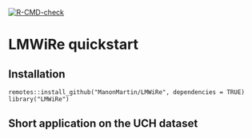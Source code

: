 <!-- badges: start -->
[![R-CMD-check](https://github.com/ManonMartin/LMWiRe/actions/workflows/check-standard.yaml/badge.svg)](https://github.com/ManonMartin/LMWiRe/actions/workflows/check-standard.yaml)
<!-- badges: end -->
  
# LMWiRe quickstart


## Installation

```
remotes::install_github("ManonMartin/LMWiRe", dependencies = TRUE)
library("LMWiRe")
```


## Short application on the UCH dataset
